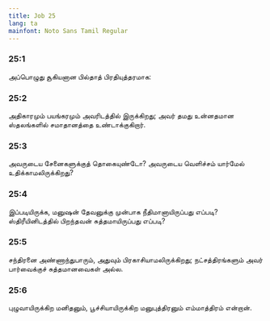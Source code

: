 ```yaml
---
title: Job 25
lang: ta
mainfont: Noto Sans Tamil Regular
---
```


###  25:1

அப்பொழுது சூகியனான பில்தாத் பிரதியுத்தரமாக:

###  25:2

அதிகாரமும் பயங்கரமும் அவரிடத்தில் இருக்கிறது; அவர் தமது உன்னதமான ஸ்தலங்களில் சமாதானத்தை உண்டாக்குகிறார்.

###  25:3

அவருடைய சேனைகளுக்குத் தொகையுண்டோ? அவருடைய வெளிச்சம் யார்மேல் உதிக்காமலிருக்கிறது?

###  25:4

இப்படியிருக்க, மனுஷன் தேவனுக்கு முன்பாக நீதிமானாயிருப்பது எப்படி? ஸ்திரீயினிடத்தில் பிறந்தவன் சுத்தமாயிருப்பது எப்படி?

###  25:5

சந்திரனை அண்ணாந்துபாரும், அதுவும் பிரகாசியாமலிருக்கிறது; நட்சத்திரங்களும் அவர் பார்வைக்குச் சுத்தமானவைகள் அல்ல.

###  25:6

புழுவாயிருக்கிற மனிதனும், பூச்சியாயிருக்கிற மனுபுத்திரனும் எம்மாத்திரம் என்றான்.

